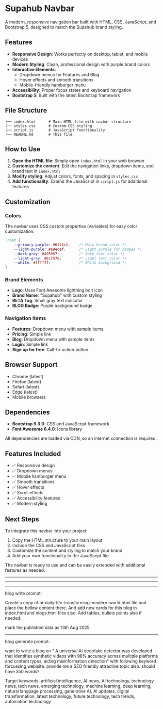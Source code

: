 # Supahub Navbar

A modern, responsive navigation bar built with HTML, CSS, JavaScript, and Bootstrap 5, designed to match the Supahub brand styling.

## Features

- **Responsive Design**: Works perfectly on desktop, tablet, and mobile devices
- **Modern Styling**: Clean, professional design with purple brand colors
- **Interactive Elements**: 
  - Dropdown menus for Features and Blog
  - Hover effects and smooth transitions
  - Mobile-friendly hamburger menu
- **Accessibility**: Proper focus states and keyboard navigation
- **Bootstrap 5**: Built with the latest Bootstrap framework

## File Structure

```
├── index.html      # Main HTML file with navbar structure
├── styles.css      # Custom CSS styling
├── script.js       # JavaScript functionality
└── README.md       # This file
```

## How to Use

1. **Open the HTML file**: Simply open `index.html` in your web browser
2. **Customize the content**: Edit the navigation links, dropdown items, and brand text in `index.html`
3. **Modify styling**: Adjust colors, fonts, and spacing in `styles.css`
4. **Add functionality**: Extend the JavaScript in `script.js` for additional features

## Customization

### Colors
The navbar uses CSS custom properties (variables) for easy color customization:

```css
:root {
    --primary-purple: #6f42c1;    /* Main brand color */
    --light-purple: #e9ecef;      /* Light purple for badges */
    --dark-gray: #495057;         /* Dark text color */
    --light-gray: #6c757d;        /* Light text color */
    --white: #ffffff;             /* White background */
}
```

### Brand Elements
- **Logo**: Uses Font Awesome lightning bolt icon
- **Brand Name**: "Supahub" with custom styling
- **BETA Tag**: Small gray text indicator
- **BLOG Badge**: Purple background badge

### Navigation Items
- **Features**: Dropdown menu with sample items
- **Pricing**: Simple link
- **Blog**: Dropdown menu with sample items
- **Login**: Simple link
- **Sign up for free**: Call-to-action button

## Browser Support

- Chrome (latest)
- Firefox (latest)
- Safari (latest)
- Edge (latest)
- Mobile browsers

## Dependencies

- **Bootstrap 5.3.0**: CSS and JavaScript framework
- **Font Awesome 6.4.0**: Icons library

All dependencies are loaded via CDN, so an internet connection is required.

## Features Included

- ✅ Responsive design
- ✅ Dropdown menus
- ✅ Mobile hamburger menu
- ✅ Smooth transitions
- ✅ Hover effects
- ✅ Scroll effects
- ✅ Accessibility features
- ✅ Modern styling

## Next Steps

To integrate this navbar into your project:

1. Copy the HTML structure to your main layout
2. Include the CSS and JavaScript files
3. Customize the content and styling to match your brand
4. Add your own functionality to the JavaScript file

The navbar is ready to use and can be easily extended with additional features as needed. 


---------------------------------
---------------------------------
---------------------------------

blog write prompt:

Create a copy of ai-daily-life-transforming-modern-world.html file and place the bellow content there. And add new cards for this blog in index.html and blogs.html files also.
Add tables, bullets points also if needed.

mark the published data as 13th Aug 2025

---------------------------------
blog generate prompt:

want to write a blog on " A universal AI deepfake detector was developed that identifies synthetic videos with 98% accuracy across multiple platforms and content types, aiding misinformation detection" with following keyword forcussing webisite. provide me a SEO friendly attractive topic also. should have 350 words?

Target keywords: artificial intelligence, AI news, AI technology, technology news, tech news, emerging technology, machine learning, deep learning, natural language processing, generative AI, AI updates, digital transformation, latest technology, future technology, tech trends, automation technology